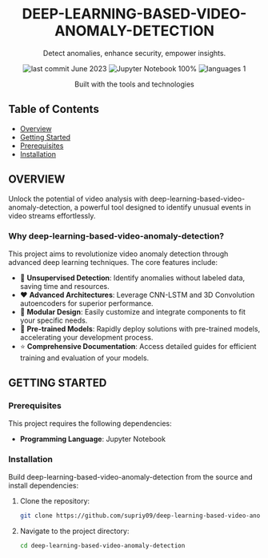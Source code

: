 <div align="center">

# DEEP-LEARNING-BASED-VIDEO-ANOMALY-DETECTION

Detect anomalies, enhance security, empower insights.

![last commit June 2023](https://img.shields.io/github/last-commit/supriyo97/deep-learning-based-video-anomaly-detection?color=007EC6&style=flat-square) ![Jupyter Notebook 100%](https://img.shields.io/badge/Jupyter%20Notebook-100%25-F37626?style=flat-square) ![languages 1](https://img.shields.io/badge/languages-1-2ECC71?style=flat-square)

Built with the tools and technologies

</div>


## Table of Contents

- [Overview](#overview)
- [Getting Started](#getting-started)
- [Prerequisites](#prerequisites)
- [Installation](#installation)

## OVERVIEW

Unlock the potential of video analysis with deep-learning-based-video-anomaly-detection, a powerful tool designed to identify unusual events in video streams effortlessly.

### Why deep-learning-based-video-anomaly-detection?

This project aims to revolutionize video anomaly detection through advanced deep learning techniques. The core features include:

- :red_circle: **Unsupervised Detection**: Identify anomalies without labeled data, saving time and resources.
- :heart: **Advanced Architectures**: Leverage CNN-LSTM and 3D Convolution autoencoders for superior performance.
- :large_blue_circle: **Modular Design**: Easily customize and integrate components to fit your specific needs.
- :star2: **Pre-trained Models**: Rapidly deploy solutions with pre-trained models, accelerating your development process.
- :star: **Comprehensive Documentation**: Access detailed guides for efficient training and evaluation of your models.

## GETTING STARTED

### Prerequisites

This project requires the following dependencies:

- **Programming Language**: Jupyter Notebook

### Installation

Build deep-learning-based-video-anomaly-detection from the source and install dependencies:

1. Clone the repository:
   ```bash
   git clone https://github.com/supriy09/deep-learning-based-video-anomaly-detection
   ```

2. Navigate to the project directory:
   ```bash
   cd deep-learning-based-video-anomaly-detection
   ```
